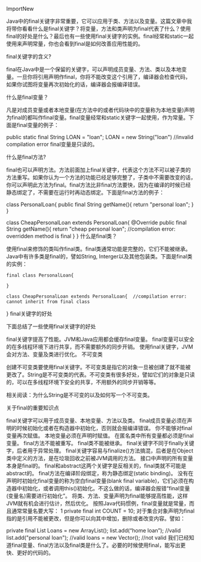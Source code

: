 ImportNew

Java中的final关键字非常重要，它可以应用于类、方法以及变量。这篇文章中我将带你看看什么是final关键字？将变量，方法和类声明为final代表了什么？使用final的好处是什么？最后也有一些使用final关键字的实例。final经常和static一起使用来声明常量，你也会看到final是如何改善应用性能的。

final关键字的含义?

final在Java中是一个保留的关键字，可以声明成员变量、方法、类以及本地变量。一旦你将引用声明作final，你将不能改变这个引用了，编译器会检查代码，如果你试图将变量再次初始化的话，编译器会报编译错误。

什么是final变量？

凡是对成员变量或者本地变量(在方法中的或者代码块中的变量称为本地变量)声明为final的都叫作final变量。final变量经常和static关键字一起使用，作为常量。下面是final变量的例子：

public static final String LOAN = "loan";
LOAN = new String("loan") //invalid compilation error
final变量是只读的。

什么是final方法?

final也可以声明方法。方法前面加上final关键字，代表这个方法不可以被子类的方法重写。如果你认为一个方法的功能已经足够完整了，子类中不需要改变的话，你可以声明此方法为final。final方法比非final方法要快，因为在编译的时候已经静态绑定了，不需要在运行时再动态绑定。下面是final方法的例子：


class PersonalLoan{
    public final String getName(){
        return "personal loan";
    }
}

class CheapPersonalLoan extends PersonalLoan{
    @Override
    public final String getName(){
        return "cheap personal loan"; //compilation error: overridden method is final
    }
}
什么是final类？

使用final来修饰的类叫作final类。final类通常功能是完整的，它们不能被继承。Java中有许多类是final的，譬如String, Interger以及其他包装类。下面是final类的实例：

    final class PersonalLoan{

    }

    class CheapPersonalLoan extends PersonalLoan{  //compilation error: cannot inherit from final class

}
final关键字的好处

下面总结了一些使用final关键字的好处

final关键字提高了性能。JVM和Java应用都会缓存final变量。
final变量可以安全的在多线程环境下进行共享，而不需要额外的同步开销。
使用final关键字，JVM会对方法、变量及类进行优化。
不可变类

创建不可变类要使用final关键字。不可变类是指它的对象一旦被创建了就不能被更改了。String是不可变类的代表。不可变类有很多好处，譬如它们的对象是只读的，可以在多线程环境下安全的共享，不用额外的同步开销等等。

相关阅读：为什么String是不可变的以及如何写一个不可变类。

关于final的重要知识点

final关键字可以用于成员变量、本地变量、方法以及类。
final成员变量必须在声明的时候初始化或者在构造器中初始化，否则就会报编译错误。
你不能够对final变量再次赋值。
本地变量必须在声明时赋值。
在匿名类中所有变量都必须是final变量。
final方法不能被重写。
final类不能被继承。
final关键字不同于finally关键字，后者用于异常处理。
final关键字容易与finalize()方法搞混，后者是在Object类中定义的方法，是在垃圾回收之前被JVM调用的方法。
接口中声明的所有变量本身是final的。
final和abstract这两个关键字是反相关的，final类就不可能是abstract的。
final方法在编译阶段绑定，称为静态绑定(static binding)。
没有在声明时初始化final变量的称为空白final变量(blank final variable)，它们必须在构造器中初始化，或者调用this()初始化。不这么做的话，编译器会报错“final变量(变量名)需要进行初始化”。
将类、方法、变量声明为final能够提高性能，这样JVM就有机会进行估计，然后优化。
按照Java代码惯例，final变量就是常量，而且通常常量名要大写：
1
private final int COUNT = 10;
对于集合对象声明为final指的是引用不能被更改，但是你可以向其中增加，删除或者改变内容。譬如：

private final List Loans = new ArrayList();
list.add(“home loan”);  //valid
list.add("personal loan"); //valid
loans = new Vector();  //not valid
我们已经知道final变量、final方法以及final类是什么了。必要的时候使用final，能写出更快、更好的代码的。